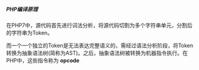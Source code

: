 ##### PHP编译原理

在PHP7中，源代码首先进行词法分析，将源代码切割为多个字符串单元，分割后的字符串为Token。

而一个一个独立的Token是无法表达完整语义的，需经过语法分析阶段，将Token转换为抽象语法树(简称为AST)。之后，抽象语法树被转换为机器指令执行。在PHP中，这些指令称为 **opcode**

